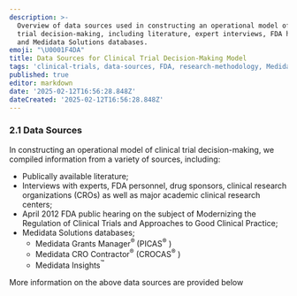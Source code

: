 ```yaml
---
description: >-
  Overview of data sources used in constructing an operational model of clinical
  trial decision-making, including literature, expert interviews, FDA hearings,
  and Medidata Solutions databases.
emoji: "\U0001F4DA"
title: Data Sources for Clinical Trial Decision-Making Model
tags: 'clinical-trials, data-sources, FDA, research-methodology, Medidata-Solutions'
published: true
editor: markdown
date: '2025-02-12T16:56:28.848Z'
dateCreated: '2025-02-12T16:56:28.848Z'
---
```

### 2.1 Data Sources

In constructing an operational model of clinical trial decision-making, we compiled information from a variety of sources, including:

- Publically available literature;
- Interviews with experts, FDA personnel, drug sponsors, clinical research organizations (CROs) as well as major academic clinical research centers;
- April 2012 FDA public hearing on the subject of Modernizing the Regulation of Clinical Trials and Approaches to Good Clinical Practice;
- Medidata Solutions databases;
    - Medidata Grants Manager<sup>® </sup> (PICAS<sup>®</sup> )
    - Medidata CRO Contractor<sup>®</sup> (CROCAS<sup>®</sup> )
    - Medidata Insights<sup>™</sup>

More information on the above data sources are provided below

#
